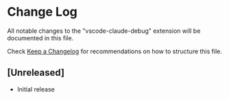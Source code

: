 # Change Log

All notable changes to the "vscode-claude-debug" extension will be documented in this file.

Check [Keep a Changelog](http://keepachangelog.com/) for recommendations on how to structure this file.

## [Unreleased]

- Initial release